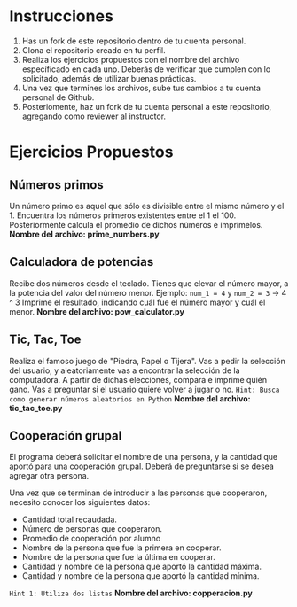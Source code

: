 # Instrucciones

1. Has un fork de este repositorio dentro de tu cuenta personal.
2. Clona el repositorio creado en tu perfil.
3. Realiza los ejercicios propuestos con el nombre del archivo específicado en cada uno. Deberás de verificar que cumplen con lo solicitado, además de utilizar buenas prácticas.
4. Una vez que termines los archivos, sube tus cambios a tu cuenta personal de Github.
5. Posteriomente, haz un fork de tu cuenta personal a este repositorio, agregando como reviewer al instructor.

# Ejercicios Propuestos

## Números primos
Un número primo es aquel que sólo es divisible entre el mismo número y el 1.
Encuentra los números primeros existentes entre el 1 el 100.
Posteriormente calcula el promedio de dichos números e imprímelos.
**Nombre del archivo: prime_numbers.py**

## Calculadora de potencias
Recibe dos números desde el teclado. Tienes que elevar el número mayor, a la potencia del valor del número menor.
Ejemplo: `num_1 = 4` y `num_2 = 3` -> 4 ^ 3
Imprime el resultado, indicando cuál fue el número mayor y cuál el menor.
**Nombre del archivo: pow_calculator.py**

## Tic, Tac, Toe
Realiza el famoso juego de "Piedra, Papel o Tijera". Vas a pedir la selección del usuario, y aleatoriamente vas a encontrar la selección de la computadora. A partir de dichas elecciones, compara e imprime quién gano. Vas a preguntar si el usuario quiere volver a jugar o no.
`Hint: Busca como generar números aleatorios en Python`
**Nombre del archivo: tic_tac_toe.py**

## Cooperación grupal
El programa deberá solicitar el nombre de una persona, y la cantidad que aportó para una cooperación grupal. Deberá de preguntarse si se desea agregar otra persona.

Una vez que se terminan de introducir a las personas que cooperaron, necesito conocer los siguientes datos:

- Cantidad total recaudada.
- Número de personas que cooperaron.
- Promedio de cooperación por alumno
- Nombre de la persona que fue la primera en cooperar.
- Nombre de la persona que fue la última en cooperar.
- Cantidad y nombre de la persona que aportó la cantidad máxima.
- Cantidad y nombre de la persona que aportó la cantidad mínima.

`Hint 1: Utiliza dos listas`
**Nombre del archivo: copperacion.py**




